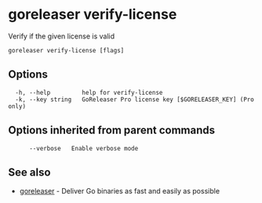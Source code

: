 # goreleaser verify-license

Verify if the given license is valid

```
goreleaser verify-license [flags]
```

## Options

```
  -h, --help         help for verify-license
  -k, --key string   GoReleaser Pro license key [$GORELEASER_KEY] (Pro only)
```

## Options inherited from parent commands

```
      --verbose   Enable verbose mode
```

## See also

* [goreleaser](goreleaser.md)	 - Deliver Go binaries as fast and easily as possible

